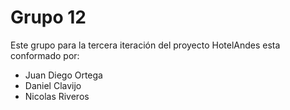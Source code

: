 # Grupo 12
Este grupo para la tercera iteración del proyecto HotelAndes esta conformado por:

- Juan Diego Ortega
- Daniel Clavijo
- Nicolas Riveros
